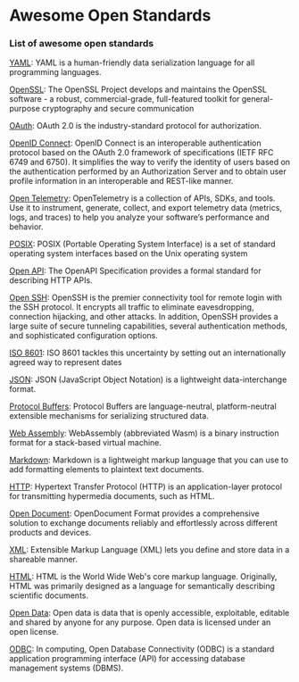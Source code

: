 # Awesome Open Standards

### List of awesome open standards


[YAML](https://yaml.org/): YAML is a human-friendly data serialization
  language for all programming languages.

[OpenSSL](https://www.openssl.org/): The OpenSSL Project develops and maintains the OpenSSL software - a robust, commercial-grade, full-featured toolkit for general-purpose cryptography and secure communication

[OAuth](https://oauth.net/2/): OAuth 2.0 is the industry-standard protocol for authorization.

[OpenID Connect](https://openid.net/developers/how-connect-works/): OpenID Connect is an interoperable authentication protocol based on the OAuth 2.0 framework of specifications (IETF RFC 6749 and 6750). It simplifies the way to verify the identity of users based on the authentication performed by an Authorization Server and to obtain user profile information in an interoperable and REST-like manner.

[Open Telemetry](https://opentelemetry.io/): OpenTelemetry is a collection of APIs, SDKs, and tools. Use it to instrument, generate, collect, and export telemetry data (metrics, logs, and traces) to help you analyze your software’s performance and behavior.

[POSIX](https://www.linux.org/): POSIX (Portable Operating System Interface) is a set of standard operating system interfaces based on the Unix operating system

[Open API](https://www.openapis.org/): The OpenAPI Specification provides a formal standard for describing HTTP APIs.

[Open SSH](https://www.openssh.com/): OpenSSH is the premier connectivity tool for remote login with the SSH protocol. It encrypts all traffic to eliminate eavesdropping, connection hijacking, and other attacks. In addition, OpenSSH provides a large suite of secure tunneling capabilities, several authentication methods, and sophisticated configuration options.

[ISO 8601](https://www.iso.org/iso-8601-date-and-time-format.html): ISO 8601 tackles this uncertainty by setting out an internationally agreed way to represent dates

[JSON](https://www.json.org/json-en.html): JSON (JavaScript Object Notation) is a lightweight data-interchange format.

[Protocol Buffers](https://protobuf.dev/): Protocol Buffers are language-neutral, platform-neutral extensible mechanisms for serializing structured data.

[Web Assembly](https://webassembly.org/): WebAssembly (abbreviated Wasm) is a binary instruction format for a stack-based virtual machine.

[Markdown](https://www.markdownguide.org/getting-started/): Markdown is a lightweight markup language that you can use to add formatting elements to plaintext text documents.

[HTTP](https://developer.mozilla.org/en-US/docs/Web/HTTP): Hypertext Transfer Protocol (HTTP) is an application-layer protocol for transmitting hypermedia documents, such as HTML.

[Open Document](https://opendocumentformat.org/): OpenDocument Format provides a comprehensive solution to exchange documents reliably and effortlessly across different products and devices.

[XML](https://aws.amazon.com/what-is/xml/): Extensible Markup Language (XML) lets you define and store data in a shareable manner.

[HTML](https://html.spec.whatwg.org/multipage/): HTML is the World Wide Web's core markup language. Originally, HTML was primarily designed as a language for semantically describing scientific documents.

[Open Data](https://en.wikipedia.org/wiki/Open_data): Open data is data that is openly accessible, exploitable, editable and shared by anyone for any purpose. Open data is licensed under an open license.

[ODBC](https://en.wikipedia.org/wiki/Open_Database_Connectivity): In computing, Open Database Connectivity (ODBC) is a standard application programming interface (API) for accessing database management systems (DBMS).
